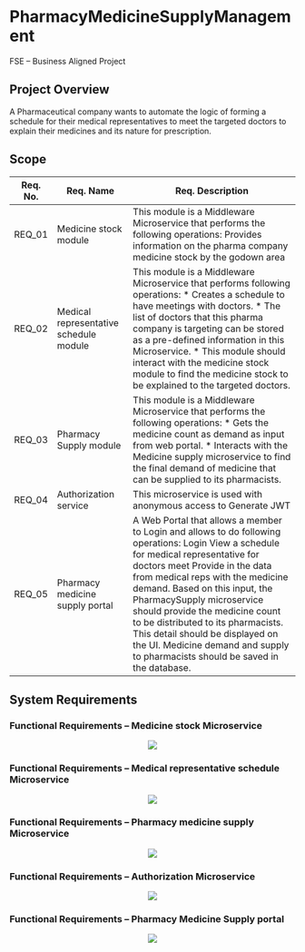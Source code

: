 # PharmacyMedicineSupplyManagement
FSE – Business Aligned Project 

## Project Overview 

A Pharmaceutical company wants to automate the logic of forming a schedule for their medical representatives to meet the targeted doctors to explain their medicines and its nature for prescription.  

## Scope
| Req. No. | Req. Name | Req. Description |
| --- | --- | --- |
| REQ_01 | Medicine stock module | This module is a Middleware Microservice that performs the following operations: Provides information on the pharma company medicine stock by the godown area  |
| REQ_02 | Medical representative schedule module | This module is a Middleware Microservice that performs following operations: * Creates a schedule to have meetings with doctors. * The list of doctors that this pharma company is targeting can be stored as a pre-defined information in this Microservice. * This module should interact with the medicine stock module to find the medicine stock to be explained to the targeted doctors. |
|REQ_03| Pharmacy  Supply module | This module is a Middleware Microservice that performs the following operations: * Gets the medicine count as demand as input from web portal. * Interacts with the Medicine supply microservice to find the final demand of medicine that can be supplied to its pharmacists.|
|REQ_04| Authorization service | This microservice is used with anonymous access to Generate JWT |
|REQ_05| Pharmacy medicine supply portal | A Web Portal that allows a member to Login and allows to do following operations: Login View a schedule for medical representative for doctors meet Provide in the data from medical reps with the medicine demand. Based on this input, the PharmacySupply microservice should provide the medicine count to be distributed to its pharmacists. This detail should be displayed on the UI. Medicine demand and supply to pharmacists should be saved in the database. |

## System Requirements
 
### Functional Requirements – Medicine stock Microservice 

<p align="center">
  <img src="https://github.com/manishjayan/PharmacyMedicineSupplyManagement/blob/master/ProjectRequirementDocs/Req1.jpg">
</p>

### Functional Requirements – Medical representative schedule Microservice 
<p align="center">
  <img src="https://github.com/manishjayan/PharmacyMedicineSupplyManagement/blob/master/ProjectRequirementDocs/Req2.jpg">
</p>

### Functional Requirements – Pharmacy medicine supply Microservice
<p align="center">
  <img src="https://github.com/manishjayan/PharmacyMedicineSupplyManagement/blob/master/ProjectRequirementDocs/Req3.jpg">
</p>

### Functional Requirements – Authorization Microservice 
<p align="center">
  <img src="https://github.com/manishjayan/PharmacyMedicineSupplyManagement/blob/master/ProjectRequirementDocs/Req4.jpg">
</p>

### Functional Requirements – Pharmacy Medicine Supply portal 
<p align="center">
  <img src="https://github.com/manishjayan/PharmacyMedicineSupplyManagement/blob/master/ProjectRequirementDocs/Req5.jpg">
</p>
